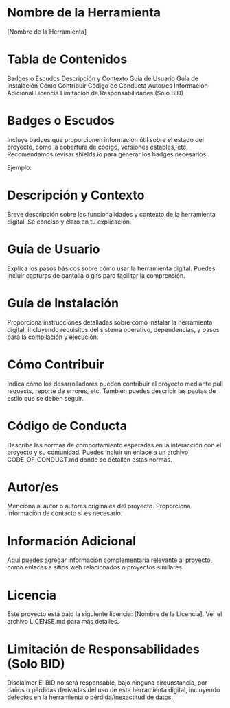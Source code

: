 # Nombre de la Herramienta
[Nombre de la Herramienta]


# Tabla de Contenidos
Badges o Escudos
Descripción y Contexto
Guía de Usuario
Guía de Instalación
Cómo Contribuir
Código de Conducta
Autor/es
Información Adicional
Licencia
Limitación de Responsabilidades (Solo BID)


# Badges o Escudos
Incluye badges que proporcionen información útil sobre el estado del proyecto, como la cobertura de código, versiones estables, etc. Recomendamos revisar shields.io para generar los badges necesarios.

Ejemplo:


# Descripción y Contexto
Breve descripción sobre las funcionalidades y contexto de la herramienta digital. Sé conciso y claro en tu explicación.

# Guía de Usuario
Explica los pasos básicos sobre cómo usar la herramienta digital. Puedes incluir capturas de pantalla o gifs para facilitar la comprensión.

# Guía de Instalación
Proporciona instrucciones detalladas sobre cómo instalar la herramienta digital, incluyendo requisitos del sistema operativo, dependencias, y pasos para la compilación y ejecución.

# Cómo Contribuir
Indica cómo los desarrolladores pueden contribuir al proyecto mediante pull requests, reporte de errores, etc. También puedes describir las pautas de estilo que se deben seguir.

# Código de Conducta
Describe las normas de comportamiento esperadas en la interacción con el proyecto y su comunidad. Puedes incluir un enlace a un archivo CODE_OF_CONDUCT.md donde se detallen estas normas.

# Autor/es
Menciona al autor o autores originales del proyecto. Proporciona información de contacto si es necesario.

# Información Adicional
Aquí puedes agregar información complementaria relevante al proyecto, como enlaces a sitios web relacionados o proyectos similares.

# Licencia
Este proyecto está bajo la siguiente licencia: [Nombre de la Licencia]. Ver el archivo LICENSE.md para más detalles.

# Limitación de Responsabilidades (Solo BID)
Disclaimer
El BID no será responsable, bajo ninguna circunstancia, por daños o pérdidas derivadas del uso de esta herramienta digital, incluyendo defectos en la herramienta o pérdida/inexactitud de datos.
